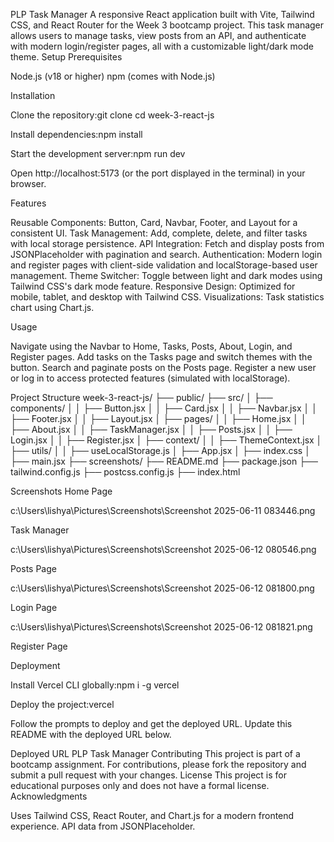 PLP Task Manager
A responsive React application built with Vite, Tailwind CSS, and React Router for the Week 3 bootcamp project. This task manager allows users to manage tasks, view posts from an API, and authenticate with modern login/register pages, all with a customizable light/dark mode theme.
Setup
Prerequisites

Node.js (v18 or higher)
npm (comes with Node.js)

Installation

Clone the repository:git clone <your-repo-url>
cd week-3-react-js


Install dependencies:npm install


Start the development server:npm run dev

Open http://localhost:5173 (or the port displayed in the terminal) in your browser.

Features

Reusable Components: Button, Card, Navbar, Footer, and Layout for a consistent UI.
Task Management: Add, complete, delete, and filter tasks with local storage persistence.
API Integration: Fetch and display posts from JSONPlaceholder with pagination and search.
Authentication: Modern login and register pages with client-side validation and localStorage-based user management.
Theme Switcher: Toggle between light and dark modes using Tailwind CSS's dark mode feature.
Responsive Design: Optimized for mobile, tablet, and desktop with Tailwind CSS.
Visualizations: Task statistics chart using Chart.js.

Usage

Navigate using the Navbar to Home, Tasks, Posts, About, Login, and Register pages.
Add tasks on the Tasks page and switch themes with the button.
Search and paginate posts on the Posts page.
Register a new user or log in to access protected features (simulated with localStorage).

Project Structure
week-3-react-js/
├── public/
├── src/
│   ├── components/
│   │   ├── Button.jsx
│   │   ├── Card.jsx
│   │   ├── Navbar.jsx
│   │   ├── Footer.jsx
│   │   ├── Layout.jsx
│   ├── pages/
│   │   ├── Home.jsx
│   │   ├── About.jsx
│   │   ├── TaskManager.jsx
│   │   ├── Posts.jsx
│   │   ├── Login.jsx
│   │   ├── Register.jsx
│   ├── context/
│   │   ├── ThemeContext.jsx
│   ├── utils/
│   │   ├── useLocalStorage.js
│   ├── App.jsx
│   ├── index.css
│   ├── main.jsx
├── screenshots/
├── README.md
├── package.json
├── tailwind.config.js
├── postcss.config.js
├── index.html

Screenshots
Home Page

c:\Users\lishya\Pictures\Screenshots\Screenshot 2025-06-11 083446.png

Task Manager

c:\Users\lishya\Pictures\Screenshots\Screenshot 2025-06-12 080546.png

Posts Page

c:\Users\lishya\Pictures\Screenshots\Screenshot 2025-06-12 081800.png

Login Page

c:\Users\lishya\Pictures\Screenshots\Screenshot 2025-06-12 081821.png

Register Page


Deployment

Install Vercel CLI globally:npm i -g vercel


Deploy the project:vercel

Follow the prompts to deploy and get the deployed URL.
Update this README with the deployed URL below.

Deployed URL
PLP Task Manager
Contributing
This project is part of a bootcamp assignment. For contributions, please fork the repository and submit a pull request with your changes.
License
This project is for educational purposes only and does not have a formal license.
Acknowledgments


Uses Tailwind CSS, React Router, and Chart.js for a modern frontend experience.
API data from JSONPlaceholder.

